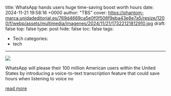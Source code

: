 title: WhatsApp hands users huge time-saving boost worth hours
date: 2024-11-21 19:58:16 +0000
author: "TBS"
cover: https://phantom-marca.unidadeditorial.es/769d4669ca5e0f0f506f9eba43e8e7a5/resize/1200/f/webp/assets/multimedia/imagenes/2024/11/21/17322121812910.jpg
draft: false
top: false
type: post
hide: false
toc: false
tags:
  - Tech
categories:
  - tech
---

![](https://phantom-marca.unidadeditorial.es/769d4669ca5e0f0f506f9eba43e8e7a5/resize/1200/f/webp/assets/multimedia/imagenes/2024/11/21/17322121812910.jpg)

WhatsApp will please their 100 million American users within the United States by introducing a voice-to-text transcription feature that could save hours when listening to voice no

[read more](https://www.marca.com/en/technology/2024/11/21/673f77fa22601dd2218b45c3.html)
